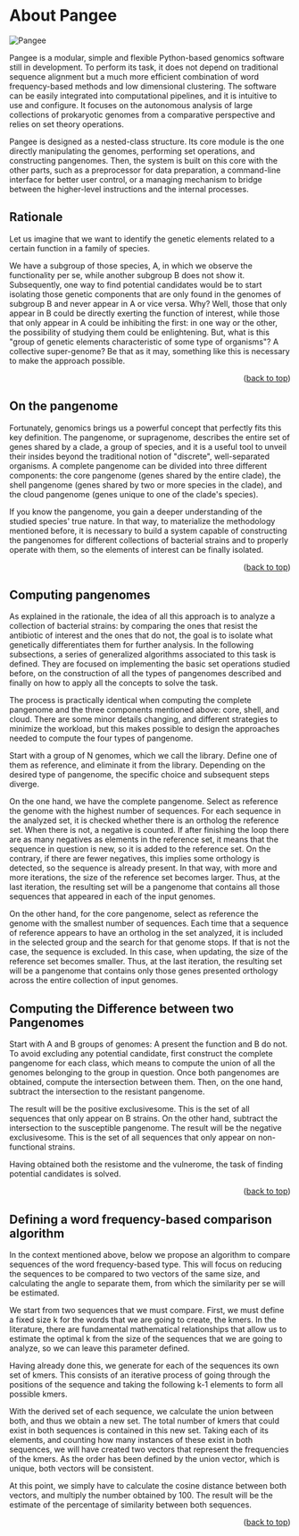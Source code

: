 # About Pangee

![Pangee](animation.gif)

Pangee is a modular, simple and flexible Python-based genomics software still in development. To perform its task, it does not depend on traditional sequence alignment but a much more efficient combination of word frequency-based methods and low dimensional clustering. The software can be easily integrated into computational pipelines, and it is intuitive to use and configure. It focuses on the autonomous analysis of large collections of prokaryotic genomes from a comparative perspective and relies on set theory operations.

 
Pangee is designed as a nested-class structure. Its core module is the one directly manipulating the genomes, performing set operations, and constructing pangenomes. Then, the system is built on this core with the other parts, such as a preprocessor for data preparation, a command-line interface for better user control, or a managing mechanism to bridge between the higher-level instructions and the internal processes.


## Rationale

Let us imagine that we want to identify the genetic elements related to a certain function in a family of species.

 
We have a subgroup of those species, A, in which we observe the functionality per se, while another subgroup B does not show it. Subsequently, one way to find potential candidates would be to start isolating those genetic components that are only found in the genomes of subgroup B and never appear in A or vice versa. Why? Well, those that only appear in B could be directly exerting the function of interest, while those that only appear in A could be inhibiting the first: in one way or the other, the possibility of studying them could be enlightening. But, what is this "group of genetic elements characteristic of some type of organisms"? A collective super-genome? Be that as it may, something like this is necessary to make the approach possible.


<p align="right">(<a href="#top">back to top</a>)</p>


## On the pangenome
   
Fortunately, genomics brings us a powerful concept that perfectly fits this key definition. The pangenome, or supragenome, describes the entire set of genes shared by a clade, a group of species, and it is a useful tool to unveil their insides beyond the traditional notion of "discrete", well-separated organisms. A complete pangenome can be divided into three different components: the core pangenome (genes shared by the entire clade), the shell pangenome (genes shared by two or more species in the clade), and the cloud pangenome (genes unique to one of the clade's species).

 
If you know the pangenome, you gain a deeper understanding of the studied species' true nature. In that way, to materialize the methodology mentioned before, it is necessary to build a system capable of constructing the pangenomes for different collections of bacterial strains and to properly operate with them, so the elements of interest can be finally isolated.

<p align="right">(<a href="#top">back to top</a>)</p>

## Computing pangenomes

As explained in the rationale, the idea of all this approach is to analyze a collection of bacterial strains: by comparing the ones that resist the antibiotic of interest and the ones that do not, the goal is to isolate what genetically differentiates them for further analysis. In the following subsections, a series of generalized algorithms associated to this task is defined. They are focused on implementing the basic set operations studied before, on the construction of all the types of pangenomes described and finally on how to apply all the concepts to solve the task.
 
The process is practically identical when computing the complete pangenome and the three components mentioned above: core, shell, and cloud. There are some minor details changing, and different strategies to minimize the workload, but this makes possible to design the approaches needed to compute the four types of pangenome.

Start with a group of N genomes, which we call the library. Define one of them as reference, and eliminate it from the library. Depending on the desired type of pangenome, the specific choice and subsequent steps diverge.

On the one hand, we have the complete pangenome. Select as reference the genome with the highest number of sequences. For each sequence in the analyzed set, it is checked whether there is an ortholog the reference set. When there is not, a negative is counted. If after finishing the loop there are as many negatives as elements in the reference set, it means that the sequence in question is new, so it is added to the reference set. On the contrary, if there are fewer negatives, this implies some orthology is detected, so the sequence is already present. In that way, with more and more iterations, the size of the reference set becomes larger. Thus, at the last iteration, the resulting set will be a pangenome that contains all those sequences that appeared in each of the input genomes.

On the other hand, for the core pangenome, select as reference the genome with the smallest number of sequences. Each time that a sequence of reference appears to have an ortholog in the set analyzed, it is included in the selected group and the search for that genome stops. If that is not the case, the sequence is excluded. In this case, when updating, the size of the reference set becomes smaller. Thus, at the last iteration, the resulting set will be a pangenome that contains only those genes presented orthology across the entire collection of input genomes.

 
   
## Computing the Difference between two Pangenomes 

Start with  A and B groups of genomes: A present the function and B do not. To avoid excluding any potential candidate, first construct the complete pangenome for each class, which means to compute the union of all the genomes belonging to the group in question. Once both pangenomes are obtained, compute the intersection between them. Then, on the one hand, subtract the intersection to the resistant pangenome. 

The result will be the positive exclusivesome. This is the set of all sequences that only appear on B strains. On the other hand, subtract the intersection to the susceptible pangenome. The result will be the negative exclusivesome. This is the set of all sequences that only appear on non-functional strains. 

Having obtained both the resistome and the vulnerome, the task of finding potential candidates is solved.

   
<p align="right">(<a href="#top">back to top</a>)</p>


## Defining a word frequency-based comparison algorithm

In the context mentioned above, below we propose an algorithm to compare sequences of the word frequency-based type. This will focus on reducing the sequences to be compared to two vectors of the same size, and calculating the angle to separate them, from which the similarity per se will be estimated.

We start from two sequences that we must compare. First, we must define a fixed size k for the words that we are going to create, the kmers. In the literature, there are fundamental mathematical relationships that allow us to estimate the optimal k from the size of the sequences that we are going to analyze, so we can leave this parameter defined. 

Having already done this, we generate for each of the sequences its own set of kmers. This consists of an iterative process of going through the positions of the sequence and taking the following k-1 elements to form all possible kmers.

With the derived set of each sequence, we calculate the union between both, and thus we obtain a new set. The total number of kmers that could exist in both sequences is contained in this new set. Taking each of its elements, and counting how many instances of these exist in both sequences, we will have created two vectors that represent the frequencies of the kmers. As the order has been defined by the union vector, which is unique, both vectors will be consistent.

At this point, we simply have to calculate the cosine distance between both vectors, and multiply the number obtained by 100. The result will be the estimate of the percentage of similarity between both sequences.


<p align="right">(<a href="#top">back to top</a>)</p>
